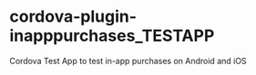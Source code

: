 # cordova-plugin-inapppurchases_TESTAPP
Cordova Test App to test in-app purchases on Android and iOS
